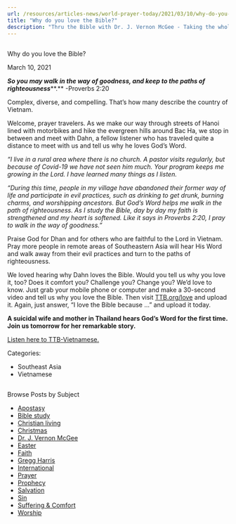 ```yaml
---
url: /resources/articles-news/world-prayer-today/2021/03/10/why-do-you-love-the-bible
title: "Why do you love the Bible?"
description: "Thru the Bible with Dr. J. Vernon McGee - Taking the whole Word to the whole world"
---
```







## 
 Why do you love the Bible?


March 10, 2021
![]()




***So you may walk in the way of goodness, and keep to the paths of righteousness*****.** -Proverbs 2:20 

 Complex, diverse, and compelling. That’s how many describe the country of Vietnam.  

 Welcome, prayer travelers. As we make our way through streets of Hanoi lined with motorbikes and hike the evergreen hills around Bac Ha, we stop in between and meet with Dahn, a fellow listener who has traveled quite a distance to meet with us and tell us why he loves God’s Word.  

 *“I live in a rural area where there is no church. A pastor visits regularly, but because of Covid-19 we have not seen him much. Your program keeps me growing in the Lord. I have learned many things as I listen.*

*“During this time, people in my village have* *abandoned their former way of life and participate in evil practices, such as drinking to get drunk, burning charms, and worshipping ancestors. But God’s Word helps me walk in the path of righteousness. As I study the Bible, day by day my faith is strengthened and my heart is softened. Like it says in Proverbs 2:20, I pray to walk in the way of goodness.”*  

 Praise God for Dhan and for others who are faithful to the Lord in Vietnam. Pray more people in remote areas of Southeastern Asia will hear His Word and walk away from their evil practices and turn to the paths of righteousness.

We loved hearing why Dahn loves the Bible. Would you tell us why you love it, too? Does it comfort you? Challenge you? Change you? We’d love to know. Just grab your mobile phone or computer and make a 30-second video and tell us why you love the Bible. Then visit [TTB.org/love](https://www.ttb.org/love) and upload it. Again, just answer, “I love the Bible because …” and upload it today.  


**A suicidal wife and mother in Thailand hears God’s Word for the first time. Join us tomorrow for her remarkable story.**

[Listen here to TTB-Vietnamese.](https://ttb.twr.org/home/day,0338/language,VIE)  




Categories: 


* Southeast Asia
* Vietnamese









## 
 Browse Posts by Subject


* [Apostasy](/resources/articles-news/-in-tags/tags/Apostasy)
* [Bible study](/resources/articles-news/-in-tags/tags/Bible-study)
* [Christian living](/resources/articles-news/-in-tags/tags/Christian-living)
* [Christmas](/resources/articles-news/-in-tags/tags/Christmas)
* [Dr. J. Vernon McGee](/resources/articles-news/-in-tags/tags/Dr-J-Vernon-McGee)
* [Easter](/resources/articles-news/-in-tags/tags/easter)
* [Faith](/resources/articles-news/-in-tags/tags/Faith)
* [Gregg Harris](/resources/articles-news/-in-tags/tags/Gregg-Harris)
* [International](/resources/articles-news/-in-tags/tags/International)
* [Prayer](/resources/articles-news/-in-tags/tags/prayer)
* [Prophecy](/resources/articles-news/-in-tags/tags/Prophecy)
* [Salvation](/resources/articles-news/-in-tags/tags/Salvation)
* [Sin](/resources/articles-news/-in-tags/tags/sin)
* [Suffering & Comfort](/resources/articles-news/-in-tags/tags/Suffering-Comfort)
* [Worship](/resources/articles-news/-in-tags/tags/worship)






